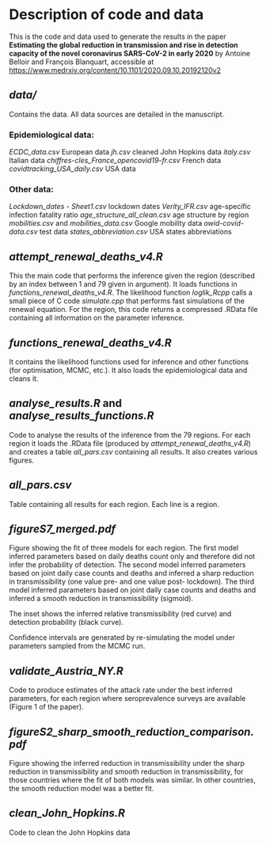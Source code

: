 # Description of code and data

This is the code and data used to generate the results in the paper **Estimating the global reduction in transmission and rise in detection capacity of the novel coronavirus SARS-CoV-2 in early 2020** by Antoine Belloir and François Blanquart, accessible at https://www.medrxiv.org/content/10.1101/2020.09.10.20192120v2

## *data/*
Contains the data. All data sources are detailed in the manuscript.

### Epidemiological data:

*ECDC_data.csv* European data
*jh.csv* cleaned John Hopkins data
*italy.csv* Italian data
*chiffres-cles_France_opencovid19-fr.csv* French data
*covidtracking_USA_daily.csv* USA data

### Other data:

*Lockdown_dates - Sheet1.csv* lockdown dates
*Verity_IFR.csv* age-specific infection fatality ratio
*age_structure_all_clean.csv* age structure by region
*mobilities.csv* and *mobilities_data.csv* Google mobility data
*owid-covid-data.csv* test data
*states_abbreviation.csv* USA states abbreviations


## *attempt_renewal_deaths_v4.R*

This the main code that performs the inference given the region (described by an index between 1 and 79 given in argument). It loads functions in *functions_renewal_deaths_v4.R*. The likelihood function *loglik_Rcpp* calls a small piece of C code *simulate.cpp* that performs fast simulations of the renewal equation. For the region, this code returns a compressed .RData file containing all information on the parameter inference.

## *functions_renewal_deaths_v4.R*

It contains the likelihood functions used for inference and other functions (for optimisation, MCMC, etc.). It also loads the epidemiological data and cleans it.

## *analyse_results.R* and *analyse_results_functions.R*

Code to analyse the results of the inference from the 79 regions. For each region it loads the .RData file (produced by *attempt_renewal_deaths_v4.R*) and creates a table *all_pars.csv* containing all results. It also creates various figures.

## *all_pars.csv*

Table containing all results for each region. Each line is a region.

## *figureS7_merged.pdf*

Figure showing the fit of three models for each region. The first model inferred parameters based on daily deaths count only and therefore did not infer the probability of detection. The second model inferred parameters based on joint daily case counts and deaths and inferred a sharp reduction in transmissibility (one value pre- and one value post- lockdown). The third model inferred parameters based on joint daily case counts and deaths and inferred a smooth reduction in transmissibility (sigmoid).

The inset shows the inferred relative transmissibility (red curve) and detection probability (black curve).

Confidence intervals are generated by re-simulating the model under parameters sampled from the MCMC run.

## *validate_Austria_NY.R*

Code to produce estimates of the attack rate under the best inferred parameters, for each region where seroprevalence surveys are available (Figure 1 of the paper).

## *figureS2_sharp_smooth_reduction_comparison.pdf*

Figure showing the inferred reduction in transmissibility under the sharp reduction in transmissibility and smooth reduction in transmissibility, for those countries where the fit of both models was similar. In other countries, the smooth reduction model was a better fit.

## *clean_John_Hopkins.R*

Code to clean the John Hopkins data






 

